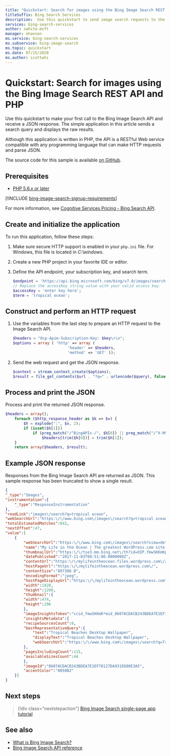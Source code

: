 ```yaml
---
title: "Quickstart: Search for images using the Bing Image Search REST API and PHP"
titleSuffix: Bing Search Services
description:  Use this quickstart to send image search requests to the Bing Image Search REST API using PHP, and receive JSON responses.
services: bing-search-services
author: swhite-msft
manager: ehansen
ms.service: bing-search-services
ms.subservice: bing-image-search
ms.topic: quickstart
ms.date: 07/15/2020
ms.author: scottwhi
---
```


# Quickstart: Search for images using the Bing Image Search REST API and PHP

Use this quickstart to make your first call to the Bing Image Search API and receive a JSON response. The simple application in this article sends a search query and displays the raw results.

Although this application is written in PHP, the API is a RESTful Web service compatible with any programming language that can make HTTP requests and parse JSON.

The source code for this sample is available [on GitHub](https://github.com/Azure-Samples/cognitive-services-REST-api-samples/blob/master/php/Search/BingWebSearchv7.php).

## Prerequisites

* [PHP 5.6.x or later](https://php.net/downloads.php)

[!INCLUDE [bing-image-search-signup-requirements](../../../../includes/bing-image-search-signup-requirements.md)]

For more information, see [Cognitive Services Pricing - Bing Search API](https://azure.microsoft.com/pricing/details/cognitive-services/search-api/).

## Create and initialize the application

To run this application, follow these steps:

1. Make sure secure HTTP support is enabled in your `php.ini` file. For Windows, this file is located in *C:\windows*.
2. Create a new PHP project in your favorite IDE or editor.
3. Define the API endpoint, your subscription key, and search term. 

    ```php
    $endpoint = 'https://api.bing.microsoft.com/bing/v7.0/images/search';
    // Replace the accessKey string value with your valid access key.
    $accessKey = 'enter key here';
    $term = 'tropical ocean';
    ```

## Construct and perform an HTTP request

1. Use the variables from the last step to prepare an HTTP request to the Image Search API.

    ```php
    $headers = "Ocp-Apim-Subscription-Key: $key\r\n";
    $options = array ( 'http' => array (
                            'header' => $headers,
                            'method' => 'GET' ));
    ```

2. Send the web request and get the JSON response.

    ```php
    $context = stream_context_create($options);
    $result = file_get_contents($url . "?q=" . urlencode($query), false, $context);
    ```

## Process and print the JSON

Process and print the returned JSON response.

```php
$headers = array();
    foreach ($http_response_header as $k => $v) {
        $h = explode(":", $v, 2);
        if (isset($h[1]))
            if (preg_match("/^BingAPIs-/", $h[0]) || preg_match("/^X-MSEdge-/", $h[0]))
                $headers[trim($h[0])] = trim($h[1]);
    }
    return array($headers, $result);
```

## Example JSON response

Responses from the Bing Image Search API are returned as JSON. This sample response has been truncated to show a single result.

```json
{
"_type":"Images",
"instrumentation":{
    "_type":"ResponseInstrumentation"
},
"readLink":"images\/search?q=tropical ocean",
"webSearchUrl":"https:\/\/www.bing.com\/images\/search?q=tropical ocean&FORM=OIIARP",
"totalEstimatedMatches":842,
"nextOffset":47,
"value":[
    {
        "webSearchUrl":"https:\/\/www.bing.com\/images\/search?view=detailv2&FORM=OIIRPO&q=tropical+ocean&id=8607ACDACB243BDEA7E1EF78127DA931E680E3A5&simid=608027248313960152",
        "name":"My Life in the Ocean | The greatest WordPress.com site in ...",
        "thumbnailUrl":"https:\/\/tse3.mm.bing.net\/th?id=OIP.fmwSKKmKpmZtJiBDps1kLAHaEo&pid=Api",
        "datePublished":"2017-11-03T08:51:00.0000000Z",
        "contentUrl":"https:\/\/mylifeintheocean.files.wordpress.com\/2012\/11\/tropical-ocean-wallpaper-1920x12003.jpg",
        "hostPageUrl":"https:\/\/mylifeintheocean.wordpress.com\/",
        "contentSize":"897388 B",
        "encodingFormat":"jpeg",
        "hostPageDisplayUrl":"https:\/\/mylifeintheocean.wordpress.com",
        "width":1920,
        "height":1200,
        "thumbnail":{
        "width":474,
        "height":296
        },
        "imageInsightsToken":"ccid_fmwSKKmK*mid_8607ACDACB243BDEA7E1EF78127DA931E680E3A5*simid_608027248313960152*thid_OIP.fmwSKKmKpmZtJiBDps1kLAHaEo",
        "insightsMetadata":{
        "recipeSourcesCount":0,
        "bestRepresentativeQuery":{
            "text":"Tropical Beaches Desktop Wallpaper",
            "displayText":"Tropical Beaches Desktop Wallpaper",
            "webSearchUrl":"https:\/\/www.bing.com\/images\/search?q=Tropical+Beaches+Desktop+Wallpaper&id=8607ACDACB243BDEA7E1EF78127DA931E680E3A5&FORM=IDBQDM"
        },
        "pagesIncludingCount":115,
        "availableSizesCount":44
        },
        "imageId":"8607ACDACB243BDEA7E1EF78127DA931E680E3A5",
        "accentColor":"0050B2"
    }]
}
```

## Next steps

> [!div class="nextstepaction"]
> [Bing Image Search single-page app tutorial](../../tutorial/bing-image-search-single-page-app)

## See also

* [What is Bing Image Search?](../../overview.md)  
* [Bing Image Search API reference](../../reference/endpoints.md)
